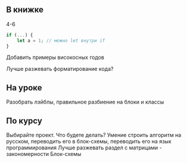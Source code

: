 ## В книжке

4-6

```js
if (...) {
    let a = 1; // можно let внутри if
}
```

Добавить примеры високосных годов

Лучше разжевать форматирование кода?

## На уроке

Разобрать лэйблы, правильное разбиение на блоки и классы

## По курсу

Выбирайте проект. Что будете делать?
Умение строить алгоритм на русском, переводить его в блок-схемы, переводить его на язык программирования
Лучше разжевать раздел с матрицами - закономерности
Блок-схемы
